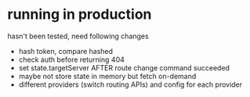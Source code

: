 # running in production

hasn't been tested, need following changes

- hash token, compare hashed
- check auth before returning 404
- set state.targetServer AFTER route change command succeeded
- maybe not store state in memory but fetch on-demand
- different providers (switch routing APIs) and config for each provider

